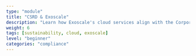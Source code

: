 ```yaml
---
type: "module"
title: "CSRD & Exoscale"
description: "Learn how Exoscale's cloud services align with the Corporate Sustainability Reporting Directive (CSRD) to enhance corporate sustainability efforts and ensure compliance."
weight: 6
tags: [sustainability, cloud, exoscale]
level: "beginner"
categories: "compliance"
---
```


